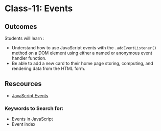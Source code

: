 # Class-11: Events

## Outcomes

Students will learn :
- Understand how to use JavaScript events with the `.addEventListener()` method on a DOM element using either a named or anonymous event handler function.
- Be able to add a new card to their home page storing, computing, and rendering data from the HTML form.

## Rescources
* [JavaScript Events](https://www.javatpoint.com/javascript-events)


### Keywords to Search for: 
* Events in JavaScript
* Event index